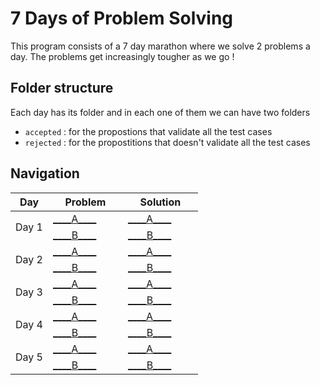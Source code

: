 # 7 Days of Problem Solving
This program consists of a 7 day marathon where we solve 2 problems a day. The problems get increasingly tougher as we go !
## Folder structure
Each day has its folder and in each one of them we can have two folders
- `accepted` : for the propostions that validate all the test cases
- `rejected` : for the propostitions that doesn't validate all the test cases

## Navigation

<table>
  <thead>
    <tr>
      <th style="width: 20%;">Day</th>
      <th style="width: 40%;">Problem</th>
      <th style="width: 40%;">Solution</th>
    </tr>
  </thead>
  <tbody>
    <tr>
      <td rowspan="2">Day 1</td>
      <td><a href="https://open.kattis.com/contests/nktuse/problems/addingtrouble">____A____</a></td>
      <td><a href="https://github.com/Fadilix/7-days-of-problem-solving/blob/main/day%20%231/A.py">____A____</a></td>
    </tr>
    <tr>
      <td><a href="https://open.kattis.com/contests/nktuse/problems/areal">____B____</a></td>
      <td><a href="https://github.com/Fadilix/7-days-of-problem-solving/blob/main/day%20%231/B.py">____B____</a></td>
    </tr>

  <tr>
      <td rowspan="2">Day 2</td>
      <td><a href="https://open.kattis.com/contests/wpzsz7/problems/lastfactorialdigit">____A____</a></td>
      <td><a href="https://github.com/Fadilix/7-days-of-problem-solving/blob/main/day%20%232/accepted/A.py">____A____</a></td>
    </tr>
    <tr>
      <td><a href="https://open.kattis.com/contests/wpzsz7/problems/trainpassengers">____B____</a></td>
      <td><a href="https://github.com/Fadilix/7-days-of-problem-solving/blob/main/day%20%232/accepted/B2.py">____B____</a></td>
  </tr>

  <tr>
      <td rowspan="2">Day 3</td>
      <td><a href="https://open.kattis.com/contests/zd77zy/problems/listgame">____A____</a></td>
      <td><a href="https://github.com/Fadilix/7-days-of-problem-solving/blob/main/day%20%233/accepted/A3.py">____A____</a></td>
    </tr>
    <tr>
      <td><a href="https://open.kattis.com/contests/zd77zy/problems/gcd">____B____</a></td>
      <td><a href="https://github.com/Fadilix/7-days-of-problem-solving/blob/main/day%20%233/accepted/B.py">____B____</a></td>
  </tr>

  <tr>
      <td rowspan="2">Day 4</td>
      <td><a href="https://open.kattis.com/contests/ct2oav/problems/fibonaccicycles">____A____</a></td>
      <td><a href="https://github.com/Fadilix/7-days-of-problem-solving/blob/main/day%20%234/accepted/A3.py">____A____</a></td>
    </tr>
    <tr>
      <td><a href="https://open.kattis.com/contests/ct2oav/problems/primereduction">____B____</a></td>
      <td><a href="https://github.com/Fadilix/7-days-of-problem-solving/blob/main/day%20%234/accepted/B.py">____B____</a></td>
      
  </tr>
    <tr>
      <td rowspan="2">Day 5</td>
      <td><a href="https://open.kattis.com/contests/zrkr6u/problems/namegeneration">____A____</a></td>
      <td><a href="https://github.com/Fadilix/7-days-of-problem-solving/blob/main/day%20%235/accepted/A2.py">____A____</a></td>
    </tr>
    <tr>
      <td><a href="https://open.kattis.com/contests/zrkr6u/problems/guess">____B____</a></td>
      <td><a href="https://github.com/Fadilix/7-days-of-problem-solving/blob/main/day%20%235/accepted/B2.py">____B____</a></td>
  </tr>

  </tbody>
</table>
